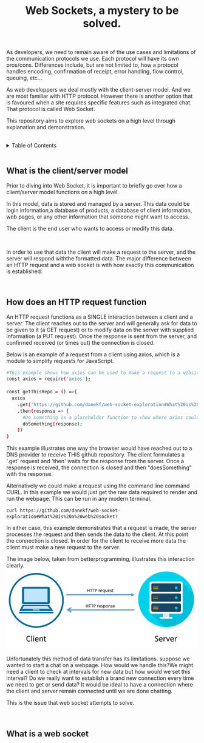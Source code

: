 <a name="readme-top"></a>
<h1 align="center">Web Sockets, a mystery to be solved.</h3>
<br>

<a name="Intro"></a>

<p>As developers, we need to remain aware of the use cases and limitations of the communication protocols we use. Each protocol will have its own pros/cons. Differences include, but are not limited to, how a protocol handles encoding, confirmation of receipt, error handling, flow control, queuing, etc...

As web developpers we deal mostly with the client-server model. And we are most familiar with HTTP protocol. However there is another option that is favoured when a site requires specific features such as integrated chat. That protocol is called Web Socket.

This repository aims to explore web sockets on a high level through explanation and demonstration.

<br>

<!--Table of Contents -->
<details>
  <Summary>Table of Contents</summary>
    <ul>
      <li><a href= "#Intro">Introduction</a></li>
      <li><a href= "#What-is-the-client/server-model">What is the client/server model?</a></li>
      <li><a href= "#How-does-an-HTTP-request-function">How does an HTTP request function?</a></li>
      <li><a href= "#What-is-a-web-socket">What is a web socket?</a></li>
    </ul>
</details>

<br>

## What is the client/server model
<p>Prior to diving into Web Socket, it is important to briefly go over how a client/server model functions on a high level.</p>
<p>In this model, data is stored and managed by a server. This data could be login information,a database of products, a database of client information, web pages, or any other information that someone might want to access.</p>
<p>The client is the end user who wants to access or modify this data.</p>

<br>
<p>In order to use that data the client will make a request to the server, and the server will respond withthe formatted data. The major difference between an HTTP request and a web socket is with how exactly this communication is established.</p>

<br>

## How does an HTTP request function
<p>An HTTP request functions as a SINGLE interaction between a client and a server. The client reaches out to the server and will generally ask for data to be given to it (a GET request) or to modify data on the server with supplied information (a PUT request). Once the response is sent from the server, and confirmed received (or times out) the connection is closed.</p>

<p>Below is an example of a request from a client using axios, which is a module to simplify requests for JavaScript.</p>

```sh
#This example shows how axios can be used to make a request to a website in JavaScript
const axios = require('axios');

const getThisRepo = () =>{
  axios
    .get('https://github.com/danekf/web-socket-exploration#What%20is%20a%20web%20socket?')
    .then(response => {
      #Do something is a placeholder function to show where axios could do something with the received response.
      doSomething(response);
    })
}
```

<p>This example illustrates one way the browser would have reached out to a DNS provider to receive THIS github repository. The client formulates a '.get' request and 'then' waits for the response from the server. Once a response is received, the connection is closed and then "doesSomething" with the response. </p>

Alternatively we could make a request using the command line command CURL. In this example we would just get the raw data required to render and run the webpage. This can be run in any modern terminal. 
<br>

```
curl https://github.com/danekf/web-socket-exploration#What%20is%20a%20web%20socket?
```

<p>In either case, this example demonstrates that a request is made, the server processes the request and then sends the data to the client. At this point the connection is closed. In order for the client to receive more data the client must make a new request to the server.<p>
<p>The image below, taken from betterprogramming, illustrates this interaction clearly.

<a href= 'https://betterprogramming.pub/sending-type-safe-http-requests-with-go-eb5bd1f91558'>
  <img src="images/HTTP Request.png">
  </a>

<p>Unfortunately this method of data transfer has its limitations. suppose we wanted to start a chat on a webpage. How would we handle this?We might need a client to check at intervals for new data but how would we set this interval? Do we really want to establish a brand new connection every time we need to get or send data? It would be ideal to have a connection where the client and server remain connected until we are done chatting.</p>
<p>This is the issue that web socket attempts to solve.</p>
  
<br>

## What is a web socket


